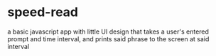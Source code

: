 # speed-read
a basic javascript app with little UI design that takes a user's entered prompt and time interval, and prints said phrase to the screen at said interval
